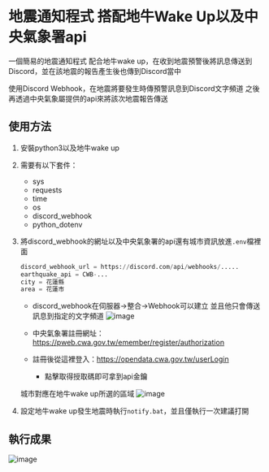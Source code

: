 # 地震通知程式 搭配地牛Wake Up以及中央氣象署api
一個簡易的地震通知程式
配合地牛wake up，在收到地震預警後將訊息傳送到Discord，並在該地震的報告產生後也傳到Discord當中

使用Discord Webhook，在地震將要發生時傳預警訊息到Discord文字頻道
之後再透過中央氣象屬提供的api來將該次地震報告傳送

## 使用方法
1. 安裝python3以及地牛wake up
2. 需要有以下套件：
   - sys
   - requests
   - time
   - os
   - discord_webhook
   - python_dotenv
3. 將discord_webhook的網址以及中央氣象署的api還有城市資訊放進`.env`檔裡面
   ```py
   discord_webhook_url = https://discord.com/api/webhooks/.....
   earthquake_api = CWB-...
   city = 花蓮縣
   area = 花蓮市
   ```
   * discord_webhook在伺服器->整合->Webhook可以建立 並且他只會傳送訊息到指定的文字頻道
   ![image](https://github.com/judeabc20221/Taiwan_discord_earthquake_notify/assets/67894118/6c8bea43-4c3e-4c4a-9cc5-f76dce66c1e1)

   * 中央氣象署註冊網址：https://pweb.cwa.gov.tw/emember/register/authorization
   * 註冊後從這裡登入：https://opendata.cwa.gov.tw/userLogin
     - 點擊取得授取碼即可拿到api金鑰

   城市對應在地牛wake up所選的區域
   ![image](https://github.com/judeabc20221/Taiwan_discord_earthquake_notify/assets/67894118/82bfbc16-66b2-404e-85bf-98c6f22c813f)

5. 設定地牛wake up發生地震時執行`notify.bat`，並且僅執行一次建議打開

## 執行成果
![image](https://github.com/judeabc20221/Taiwan_discord_earthquake_notify/assets/67894118/c7d3f142-12ee-4280-a04d-5ac0ca89e0e8)
